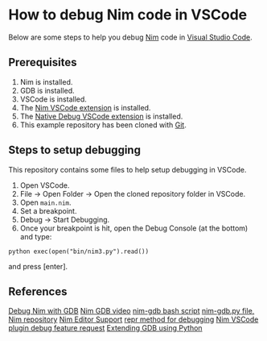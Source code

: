 # How to debug Nim code in VSCode

Below are some steps to help you debug [Nim](https://nim-lang.org/) code in [Visual Studio Code](https://code.visualstudio.com/).

## Prerequisites

1. Nim is installed.
2. GDB is installed.
3. VSCode is installed.
4. The [Nim VSCode extension](https://marketplace.visualstudio.com/items?itemName=kosz78.nim) is installed.
5. The [Native Debug VSCode extension](https://marketplace.visualstudio.com/items?itemName=webfreak.debug) is installed.
6. This example repository has been cloned with [Git](https://git-scm.com/).

## Steps to setup debugging

This repository contains some files to help setup debugging in VSCode.

1. Open VSCode.
2. File -> Open Folder -> Open the cloned repository folder in VSCode.
3. Open `main.nim`.
4. Set a breakpoint.
5. Debug -> Start Debugging.
6. Once your breakpoint is hit, open the Debug Console (at the bottom) and type:

```
python exec(open("bin/nim3.py").read())
```

and press [enter].

## References

[Debug Nim with GDB](https://internet-of-tomohiro.netlify.com/nim/gdb.en.html)
[Nim GDB video](https://www.youtube.com/watch?v=DmYOPkI_LzU)
[nim-gdb bash script](https://github.com/nim-lang/Nim/blob/devel/bin/nim-gdb)
[nim-gdb.py file, Nim repository](https://github.com/nim-lang/Nim/blob/devel/tools/nim-gdb.py)
[Nim Editor Support](https://github.com/nim-lang/Nim/wiki/Editor-Support)
[repr method for debugging](https://nim-lang.org/docs/system.html#repr%2CT)
[Nim VSCode plugin debug feature request](https://github.com/pragmagic/vscode-nim/issues/65)
[Extending GDB using Python](https://sourceware.org/gdb/onlinedocs/gdb/Python.html#Python)